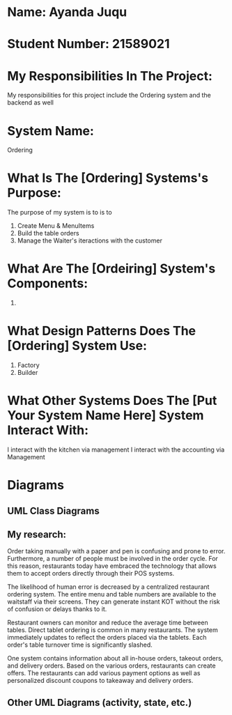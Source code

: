 # Name: Ayanda Juqu
# Student Number: 21589021

# My Responsibilities In The Project: 
My responsibilities for this project include the Ordering system and the backend as well
# System Name: 
Ordering
# What Is The [Ordering] Systems's Purpose:
The purpose of my system is to is to 
1. Create Menu & MenuItems
2. Build the table orders
3. Manage the Waiter's iteractions with the customer
# What Are The [Ordeiring] System's Components:
1. 

# What Design Patterns Does The [Ordering] System Use:
1. Factory
2. Builder 

# What Other Systems Does The [Put Your System Name Here] System Interact With:
I interact with the kitchen via management 
I interact with the accounting via Management

# Diagrams

## UML Class Diagrams

## My research:
Order taking manually with a paper and pen is confusing and prone to error. Furthermore, a number of people must be involved in the order cycle. For this reason, restaurants today have embraced the technology that allows them to accept orders directly through their POS systems.

The likelihood of human error is decreased by a centralized restaurant ordering system. The entire menu and table numbers are available to the waitstaff via their screens. They can generate instant KOT without the risk of confusion or delays thanks to it.

Restaurant owners can monitor and reduce the average time between tables. Direct tablet ordering is common in many restaurants. The system immediately updates to reflect the orders placed via the tablets. Each order's table turnover time is significantly slashed.

One system contains information about all in-house orders, takeout orders, and delivery orders. Based on the various orders, restaurants can create offers. The restaurants can add various payment options as well as personalized discount coupons to takeaway and delivery orders.

## Other UML Diagrams (activity, state, etc.)
